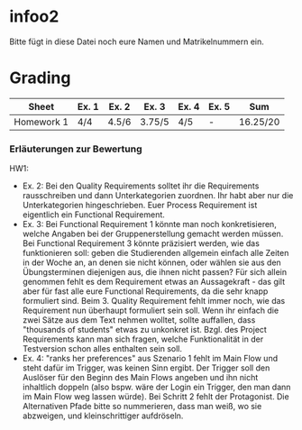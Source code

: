 # infoo2

Bitte fügt in diese Datei noch eure Namen und Matrikelnummern ein.

# Grading

| Sheet      | Ex. 1    | Ex. 2    | Ex. 3    | Ex. 4    | Ex. 5    | Sum      |
| ---------- | -------- | -------- | -------- | -------- | -------- | -------- |
| Homework 1 | 4/4      | 4.5/6    | 3.75/5   | 4/5      | -        | 16.25/20 |

### Erläuterungen zur Bewertung

HW1:
- Ex. 2: Bei den Quality Requirements solltet ihr die Requirements rausschreiben und dann Unterkategorien zuordnen. Ihr habt aber nur die Unterkategorien hingeschrieben. Euer Process Requirement ist eigentlich ein Functional Requirement.
- Ex. 3: Bei Functional Requirement 1 könnte man noch konkretisieren, welche Angaben bei der Gruppenerstellung gemacht werden müssen. Bei Functional Requirement 3 könnte präzisiert werden, wie das funktionieren soll: geben die Studierenden allgemein einfach alle Zeiten in der Woche an, an denen sie nicht können, oder wählen sie aus den Übungsterminen diejenigen aus, die ihnen nicht passen? Für sich allein genommen fehlt es dem Requirement etwas an Aussagekraft - das gilt aber für fast alle eure Functional Requirements, da die sehr knapp formuliert sind. Beim 3. Quality Requirement fehlt immer noch, wie das Requirement nun überhaupt formuliert sein soll. Wenn ihr einfach die zwei Sätze aus dem Text nehmen wolltet, sollte auffallen, dass "thousands of students" etwas zu unkonkret ist. Bzgl. des Project Requirements kann man sich fragen, welche Funktionalität in der Testversion schon alles enthalten sein soll.
- Ex. 4: "ranks her preferences" aus Szenario 1 fehlt im Main Flow und steht dafür im Trigger, was keinen Sinn ergibt. Der Trigger soll den Auslöser für den Beginn des Main Flows angeben und ihn nicht inhaltlich doppeln (also bspw. wäre der Login ein Trigger, den man dann im Main Flow weg lassen würde). Bei Schritt 2 fehlt der Protagonist. Die Alternativen Pfade bitte so nummerieren, dass man weiß, wo sie abzweigen, und kleinschrittiger aufdröseln.